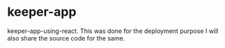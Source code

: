 # keeper-app
keeper-app-using-react.
This was done for the deployment purpose I will also share the source code for the same.
